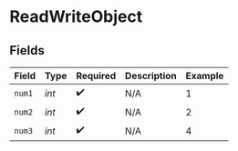 # ReadWriteObject


## Fields

| Field              | Type               | Required           | Description        | Example            |
| ------------------ | ------------------ | ------------------ | ------------------ | ------------------ |
| `num1`             | *int*              | :heavy_check_mark: | N/A                | 1                  |
| `num2`             | *int*              | :heavy_check_mark: | N/A                | 2                  |
| `num3`             | *int*              | :heavy_check_mark: | N/A                | 4                  |